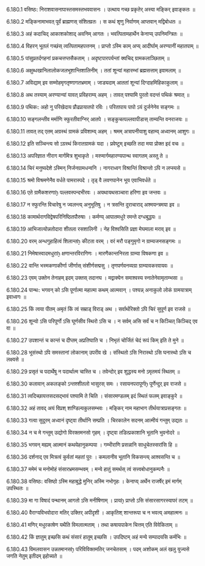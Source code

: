 6.180.1
वसिष्ठः:
निराशवासनापास्तसमस्तभववासनः ।
उत्थाय गच्छ प्रकृतेर् अस्या मङ्किर् इवाङ्कतः ॥


6.180.2
मङ्किनामाभवत् पूर्वं ब्राह्मणस् संशितव्रतः ।
स कथं शृणु निर्वाणम् आप्तवान् मद्विबोधतः ॥


6.180.3
अहं कदाचिद् आकाशकोशाद् अवनिम् आगतः ।
भवत्पितामहार्थेन केनाप्य् उपनिमन्त्रितः ॥


6.180.4
विहरन् भूतलं गच्छंस् त्वत्पितामहपत्तनम् ।
प्राप्तो ऽस्मि काम् अप्य् आदीर्घाम् अरण्यानीं महातपाम् ॥


6.180.5
पांसुप्रतर्दगहनां प्रकचत्तप्तसैकताम् ।
अदृष्टपारपर्यन्तां क्वचिद् ग्रामकलाञ्छिताम् ॥


6.180.6
अक्षुब्धखानिलालोकजलभूशान्तिशालिनीम् ।
ततां शून्यां महारम्भां ब्रह्मसत्ताम् इवामलाम् ॥


6.180.7
अविद्याम् इव सम्मोहमृगतृष्णागतभ्रमाम् ।
जाड्यदाम् आततां शून्यां दिग्दाहमिहिकाकुलाम् ॥


6.180.8
अथ तस्याम् अरण्यान्यां यावत् प्रविहराम्य् अहम् ।
तावत् पश्यामि पुरतो वदन्तं पथिकं श्रमात् ॥


6.180.9
पथिकः:
अहो नु परिखेदाय प्रौढप्रायातपो रविः ।
परितापाय पापो ऽयं दुर्जनेनेव सङ्गमः ॥


6.180.10
सङ्गलन्तीव मर्माणि स्फुरतीवाग्निर् आतपे ।
सङ्कुचत्पल्लवापीडास् ताम्यन्ति वनराजयः ॥


6.180.11
तावत् तद् एतम् अग्रस्थं ग्रामकं प्रविशाम्य् अहम् ।
श्रमम् अत्रापनीयाशु वहाम्य् अध्वानम् आशुगः ॥


6.180.12
इति सञ्चिन्त्य सो ऽग्रस्थं किरातग्रामकं यदा ।
प्रवेष्टुम् इच्छति तदा मया प्रोक्त इदं वचः ॥


6.180.13
अपरिज्ञात नीराग मार्गमित्र शुभाकृते ।
मरुमार्गमहारण्यपान्थ स्वागतम् अस्तु ते ॥


6.180.14
चिरं मनुष्यदेशे ऽस्मिन् निर्जनग्रामधन्वनि ।
नागराध्वग विश्रान्तिं विश्रान्तो ऽपि न लप्स्यसे ॥


6.180.15
श्रमो विश्रमणेनैव वर्धते पामरास्पदे ।
तृड् वै लवणपानेन भूय एवाभिवर्धते ॥


6.180.16
एते ग्रामैकशरणाḫ पल्लवस्पन्दभीरवः ।
अयथायथसञ्चारा हरिणा इव जन्तवः ॥


6.180.17
न स्फुरन्ति विचारेषु न ज्वलन्त्य् अनुभूतिषु ।
न त्रसन्ति दुराचाराद् अश्मयन्त्रमया इव ॥


6.180.18
कामार्थरागविद्वेषपरिनिष्ठितपौरुषाः ।
कर्मण्य् आपातमधुरे रमन्ते दग्धबुद्धयः ॥


6.180.19
आभिजात्योन्नतोदारा शीतला रसशालिनी ।
नेह विश्वसिति प्रज्ञा मेघमाला मराव् इव ॥


6.180.20
वरम् अन्धगुहाहित्वं शिलान्तẖ कीटता वरम् ।
वरं मरौ पङ्गुमृगो न ग्राम्यजनसङ्गमः ॥


6.180.21
निमेषास्वादमधुराẖ क्षणान्तरविरागिणः ।
मारणैकान्तनिरता ग्राम्या विषकणा इव ॥


6.180.22
वान्ति भस्मकणाकीर्णा जीर्णास् संशीर्णसद्मसु ।
तृणपर्णवनव्यग्रा ग्राम्यावकरवायवः ॥


6.180.23
एवम् उक्तेन तेनाहम् इदम् उक्तस् तदानघ ।
मद्वाक्येन समाश्वस्य स्नातेनेवामृताम्भसा ॥


6.180.24
पान्थः:
भगवन् को ऽसि पूर्णात्मा महात्मा कथम् आत्मवान् ।
पश्यन्न् अनाकुलो लोकं ग्रामयात्राम् इवाध्वगः ॥


6.180.25
किं त्वया पीतम् अमृतं किं त्वं सम्राड् विराड् अथ ।
सर्वार्थरिक्तो ऽपि चिरं सुपूर्ण इव राजसे ॥


6.180.26
शून्यो ऽसि परिपूर्णो ऽसि घूर्णसीव स्थिरो ऽसि च ।
न सर्वम् असि सर्वं च न किञ्चित् किञ्चिद् एव वा ॥


6.180.27
उपशान्तं च कान्तं च दीप्तम् अप्रतिघाति च ।
निभृतं चोर्जितं चेदं रूपं किम् इति ते मुने ॥


6.180.28
भूसंस्थो ऽपि समस्तानां लोकानाम् उपरीव खे ।
संस्थितो ऽसि निरास्थो ऽसि घनास्थो ऽसि च लक्ष्यसे ॥


6.180.29
प्रसृतं च पदार्थेषु न पदार्थात्म चास्ति च ।
तवेन्दोर् इव शुद्धस्य मनो ऽमृतमयं स्थितम् ॥


6.180.30
कलावान् अकलङ्को ऽन्तश्शीतलो भासुरस् समः ।
रसायनपरापूर्णḫ पूर्णेन्दुर् इव राजसे ॥


6.180.31
त्वदिच्छायत्तसदसद्भावं पश्यामि ते चिति ।
संसारमण्डलम् इदं स्थितं फलम् इवाङ्कुरे ॥


6.180.32
अहं तावद् अयं विप्रश् शाण्डिल्यकुलसम्भवः ।
मङ्किर् नाम महाभाग तीर्थयात्राप्रसङ्गतः ॥


6.180.33
गत्वा सुदूरम् अध्वानं दृष्ट्वा तीर्थानि सम्प्रति ।
चिरकालेन सदनम् आत्मीयं गन्तुम् उद्यतः ॥


6.180.34
न च मे गन्तुम् उद्योगो विरक्तमनसो गृहम् ।
दृष्ट्वा तडित्प्रकाशानि भूतानि भुवनोदरे ॥


6.180.35
भगवन् मह्यम् आत्मानं कथयेहानुकम्पया ।
गम्भीराणि प्रसन्नानि साधुचेतस्सरांसि हि ॥


6.180.36
दर्शनाद् एव मित्रत्वं कुर्वतां महतां पुरः ।
कमलानीव भूतानि विकसन्त्य् आश्वसन्ति च ॥


6.180.37
ममेमं च मनोमोहं संसारभ्रमसम्भवम् ।
मन्ये हातुं समर्थस् त्वं सत्त्वबोधानुकम्पनैः ॥


6.180.38
वसिष्ठः:
वसिष्ठो ऽस्मि महाबुद्धे मुनिर् अस्मि नभोगृहः ।
केनाप्य् अर्थेन राजर्षेर् इमं मार्गम् उपस्थितः ॥


6.180.39
मा गा विषादं पन्थानम् आगतो ऽसि मनीषिणाम् ।
प्रायḫ प्राप्तो ऽसि संसारसागरस्यापरं तटम् ॥


6.180.40
वैराग्यविभवोदारा मतिर् उक्तिर् अपीदृशी ।
आकृतिश् शान्तरूपा च न भवत्य् अमहात्मनः ॥


6.180.41
मणिर् मधुरकाषेण यथैति विमलात्मताम् ।
तथा कषायपाकेन चित्तम् एति विवेकिताम् ॥


6.180.42
किं ज्ञातुम् इच्छसि कथं संसारं हातुम् इच्छसि ।
उपदिष्टम् अहं मन्ये सम्पादयसि कर्मभिः ॥


6.180.43
विमलवासन उन्नतमानसḫ परिविविक्तमतिर् जनचेतसाम् ।
पदम् अशोकम् अलं खलु युज्यसे जगति नेतुम् इतीदम् इहोच्यते ॥

